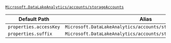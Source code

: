 [`Microsoft.DataLakeAnalytics/accounts/storageAccounts`](https://docs.microsoft.com/en-us/azure/templates/microsoft.datalakeanalytics/accounts/storageaccounts)

| Default Path | Alias |
|---|---|
| `properties.accessKey` | `Microsoft.DataLakeAnalytics/accounts/storageAccounts/accessKey` |
| `properties.suffix` | `Microsoft.DataLakeAnalytics/accounts/storageAccounts/suffix` |

